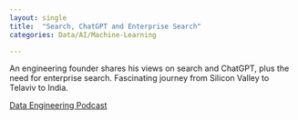 ```yaml
---
layout: single
title:  "Search, ChatGPT and Enterprise Search"
categories: Data/AI/Machine-Learning

---
```

An engineering founder shares his views on search and ChatGPT, plus the need for enterprise search. Fascinating journey from Silicon Valley to Telaviv to India.  

[Data Engineering Podcast](https://www.youtube.com/watch?v=vWqzwvwbVOU)

